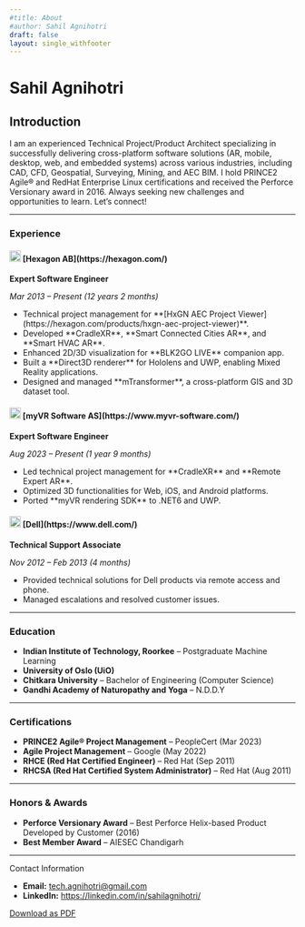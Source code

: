 ```yaml
---
#title: About
#author: Sahil Agnihotri
draft: false
layout: single_withfooter
---
```

# Sahil Agnihotri

## Introduction

I am an experienced Technical Project/Product Architect specializing in successfully delivering cross-platform software solutions (AR, mobile, desktop, web, and embedded systems) across various industries, including CAD, CFD, Geospatial, Surveying, Mining, and AEC BIM. I hold PRINCE2 Agile® and RedHat Enterprise Linux certifications and received the Perforce Versionary award in 2016. Always seeking new challenges and opportunities to learn. Let’s connect!

---

### <span class="vitae-section-title"><i class="fas fa-briefcase"></i> Experience</span>

<div class="vitae-card">
  <h4><img src="/assets//icons/hexagon.png" alt="Hexagon AB" width="20" height="20"> [Hexagon AB](https://hexagon.com/)</h4>
  <p><strong>Expert Software Engineer</strong></p>
  <p><em>Mar 2013 – Present (12 years 2 months)</em></p>
  <ul>
    <li>Technical project management for **[HxGN AEC Project Viewer](https://hexagon.com/products/hxgn-aec-project-viewer)**.</li>
    <li>Developed **CradleXR**, **Smart Connected Cities AR**, and **Smart HVAC AR**.</li>
    <li>Enhanced 2D/3D visualization for **BLK2GO LIVE** companion app.</li>
    <li>Built a **Direct3D renderer** for Hololens and UWP, enabling Mixed Reality applications.</li>
    <li>Designed and managed **mTransformer**, a cross-platform GIS and 3D dataset tool.</li>
  </ul>
</div>

<div class="vitae-card">
  <h4><img src="/assets//icons/myvr.png" alt="myVR Software AS" width="20" height="20"> [myVR Software AS](https://www.myvr-software.com/)</h4>
  <p><strong>Expert Software Engineer</strong></p>
  <p><em>Aug 2023 – Present (1 year 9 months)</em></p>
  <ul>
    <li>Led technical project management for **CradleXR** and **Remote Expert AR**.</li>
    <li>Optimized 3D functionalities for Web, iOS, and Android platforms.</li>
    <li>Ported **myVR rendering SDK** to .NET6 and UWP.</li>
  </ul>
</div>

<div class="vitae-card">
  <h4><img src="/assets/icons/dell.png" alt="Dell" width="20" height="20"> [Dell](https://www.dell.com/)</h4>
  <p><strong>Technical Support Associate</strong></p>
  <p><em>Nov 2012 – Feb 2013 (4 months)</em></p>
  <ul>
    <li>Provided technical solutions for Dell products via remote access and phone.</li>
    <li>Managed escalations and resolved customer issues.</li>
  </ul>
</div>

---

### <span class="vitae-section-title"><i class="fas fa-graduation-cap"></i> Education</span>

<ul>
  <li><strong>Indian Institute of Technology, Roorkee</strong> – Postgraduate Machine Learning</li>
  <li><strong>University of Oslo (UiO)</strong></li>
  <li><strong>Chitkara University</strong> – Bachelor of Engineering (Computer Science)</li>
  <li><strong>Gandhi Academy of Naturopathy and Yoga</strong> – N.D.D.Y</li>
</ul>

---

### <span class="vitae-section-title"><i class="fas fa-certificate"></i> Certifications</span>

<ul>
  <li><strong>PRINCE2 Agile® Project Management</strong> – PeopleCert (Mar 2023)</li>
  <li><strong>Agile Project Management</strong> – Google (May 2022)</li>
  <li><strong>RHCE (Red Hat Certified Engineer)</strong> – Red Hat (Sep 2011)</li>
  <li><strong>RHCSA (Red Hat Certified System Administrator)</strong> – Red Hat (Aug 2011)</li>
</ul>

---

### <span class="vitae-section-title"><i class="fas fa-trophy"></i> Honors & Awards</span>

<ul>
  <li><strong>Perforce Versionary Award</strong> – Best Perforce Helix-based Product Developed by Customer (2016)</li>
  <li><strong>Best Member Award</strong> – AIESEC Chandigarh</li>
</ul>

---

<div class="pdf-only-view">
  <span class="vitae-section-title"><i class="fas fa-address-card"></i> Contact Information</span>

  <ul>
    <li><strong>Email:</strong> <a href="mailto:tech.agnihotri@gmail.com">tech.agnihotri@gmail.com</a></li>
    <li><strong>LinkedIn:</strong> <a href="https://www.linkedin.com/in/sahilagnihotri" target="_blank" rel="noopener noreferrer">https://linkedin.com/in/sahilagnihotri/</a></li>
  </ul>
</div>

<a href="#" class="btn no-pdf" id="download-pdf">Download as PDF</a>